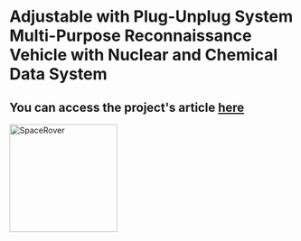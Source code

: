 # Adjustable with Plug-Unplug System Multi-Purpose Reconnaissance Vehicle with Nuclear and Chemical Data System
## You can access the project's article <a href="https://speacepedia.info/robotarticle">here
<img width="191" alt="SpaceRover" src="https://github.com/abcdaaaaaaaaa/Chernobyl/assets/108553778/5c79de09-41b3-4e51-b2ba-a0353fad612d">


